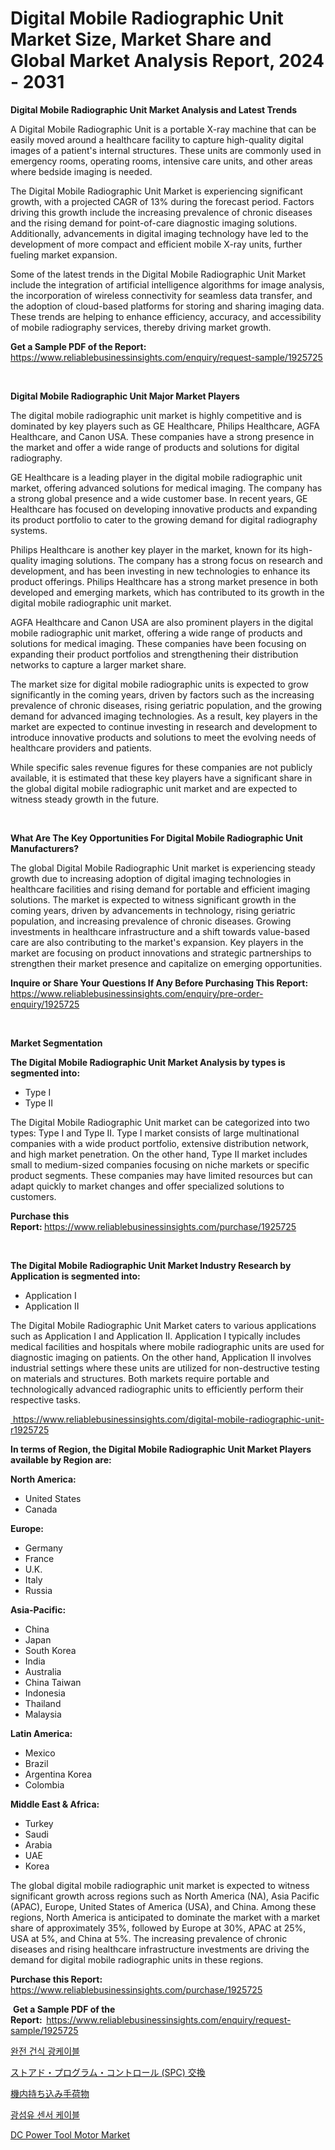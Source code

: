 <p><h1>Digital Mobile Radiographic Unit Market Size, Market Share and Global Market Analysis Report, 2024 - 2031</h1></p><p><strong>Digital Mobile Radiographic Unit Market Analysis and Latest Trends</strong></p>
<p><p>A Digital Mobile Radiographic Unit is a portable X-ray machine that can be easily moved around a healthcare facility to capture high-quality digital images of a patient's internal structures. These units are commonly used in emergency rooms, operating rooms, intensive care units, and other areas where bedside imaging is needed.</p><p>The Digital Mobile Radiographic Unit Market is experiencing significant growth, with a projected CAGR of 13% during the forecast period. Factors driving this growth include the increasing prevalence of chronic diseases and the rising demand for point-of-care diagnostic imaging solutions. Additionally, advancements in digital imaging technology have led to the development of more compact and efficient mobile X-ray units, further fueling market expansion.</p><p>Some of the latest trends in the Digital Mobile Radiographic Unit Market include the integration of artificial intelligence algorithms for image analysis, the incorporation of wireless connectivity for seamless data transfer, and the adoption of cloud-based platforms for storing and sharing imaging data. These trends are helping to enhance efficiency, accuracy, and accessibility of mobile radiography services, thereby driving market growth.</p></p>
<p><strong>Get a Sample PDF of the Report:&nbsp;</strong> <a href="https://www.reliablebusinessinsights.com/enquiry/request-sample/1925725">https://www.reliablebusinessinsights.com/enquiry/request-sample/1925725</a></p>
<p>&nbsp;</p>
<p><strong>Digital Mobile Radiographic Unit Major Market Players</strong></p>
<p><p>The digital mobile radiographic unit market is highly competitive and is dominated by key players such as GE Healthcare, Philips Healthcare, AGFA Healthcare, and Canon USA. These companies have a strong presence in the market and offer a wide range of products and solutions for digital radiography.</p><p>GE Healthcare is a leading player in the digital mobile radiographic unit market, offering advanced solutions for medical imaging. The company has a strong global presence and a wide customer base. In recent years, GE Healthcare has focused on developing innovative products and expanding its product portfolio to cater to the growing demand for digital radiography systems.</p><p>Philips Healthcare is another key player in the market, known for its high-quality imaging solutions. The company has a strong focus on research and development, and has been investing in new technologies to enhance its product offerings. Philips Healthcare has a strong market presence in both developed and emerging markets, which has contributed to its growth in the digital mobile radiographic unit market.</p><p>AGFA Healthcare and Canon USA are also prominent players in the digital mobile radiographic unit market, offering a wide range of products and solutions for medical imaging. These companies have been focusing on expanding their product portfolios and strengthening their distribution networks to capture a larger market share.</p><p>The market size for digital mobile radiographic units is expected to grow significantly in the coming years, driven by factors such as the increasing prevalence of chronic diseases, rising geriatric population, and the growing demand for advanced imaging technologies. As a result, key players in the market are expected to continue investing in research and development to introduce innovative products and solutions to meet the evolving needs of healthcare providers and patients.</p><p>While specific sales revenue figures for these companies are not publicly available, it is estimated that these key players have a significant share in the global digital mobile radiographic unit market and are expected to witness steady growth in the future.</p></p>
<p>&nbsp;</p>
<p><strong>What Are The Key Opportunities For Digital Mobile Radiographic Unit Manufacturers?</strong></p>
<p><p>The global Digital Mobile Radiographic Unit market is experiencing steady growth due to increasing adoption of digital imaging technologies in healthcare facilities and rising demand for portable and efficient imaging solutions. The market is expected to witness significant growth in the coming years, driven by advancements in technology, rising geriatric population, and increasing prevalence of chronic diseases. Growing investments in healthcare infrastructure and a shift towards value-based care are also contributing to the market's expansion. Key players in the market are focusing on product innovations and strategic partnerships to strengthen their market presence and capitalize on emerging opportunities.</p></p>
<p><strong>Inquire or Share Your Questions If Any Before Purchasing This Report:</strong> <a href="https://www.reliablebusinessinsights.com/enquiry/pre-order-enquiry/1925725">https://www.reliablebusinessinsights.com/enquiry/pre-order-enquiry/1925725</a></p>
<p>&nbsp;</p>
<p><strong>Market Segmentation</strong></p>
<p><strong>The Digital Mobile Radiographic Unit Market Analysis by types is segmented into:</strong></p>
<p><ul><li>Type I</li><li>Type II</li></ul></p>
<p><p>The Digital Mobile Radiographic Unit market can be categorized into two types: Type I and Type II. Type I market consists of large multinational companies with a wide product portfolio, extensive distribution network, and high market penetration. On the other hand, Type II market includes small to medium-sized companies focusing on niche markets or specific product segments. These companies may have limited resources but can adapt quickly to market changes and offer specialized solutions to customers.</p></p>
<p><strong>Purchase this Report:&nbsp;</strong><a href="https://www.reliablebusinessinsights.com/purchase/1925725">https://www.reliablebusinessinsights.com/purchase/1925725</a></p>
<p>&nbsp;</p>
<p><strong>The Digital Mobile Radiographic Unit Market Industry Research by Application is segmented into:</strong></p>
<p><ul><li>Application I</li><li>Application II</li></ul></p>
<p><p>The Digital Mobile Radiographic Unit Market caters to various applications such as Application I and Application II. Application I typically includes medical facilities and hospitals where mobile radiographic units are used for diagnostic imaging on patients. On the other hand, Application II involves industrial settings where these units are utilized for non-destructive testing on materials and structures. Both markets require portable and technologically advanced radiographic units to efficiently perform their respective tasks.</p></p>
<p><a href="https://www.reliablebusinessinsights.com/digital-mobile-radiographic-unit-r1925725">&nbsp;https://www.reliablebusinessinsights.com/digital-mobile-radiographic-unit-r1925725</a></p>
<p><strong>In terms of Region, the Digital Mobile Radiographic Unit Market Players available by Region are:</strong></p>
<p>
    <p> <strong> North America: </strong>
        <ul>
            <li>United States</li>
            <li>Canada</li>
        </ul>
        </p> 
    <p> <strong> Europe: </strong>
        <ul>
            <li>Germany</li>
            <li>France</li>
            <li>U.K.</li>
            <li>Italy</li>
            <li>Russia</li>
        </ul>
        </p> 
    <p> <strong> Asia-Pacific: </strong>
        <ul>
            <li>China</li>
            <li>Japan</li>
            <li>South Korea</li>
            <li>India</li>
            <li>Australia</li>
            <li>China Taiwan</li>
            <li>Indonesia</li>
            <li>Thailand</li>
            <li>Malaysia</li>
        </ul>
        </p> 
    <p> <strong> Latin America: </strong>
        <ul>
            <li>Mexico</li>
            <li>Brazil</li>
            <li>Argentina Korea</li>
            <li>Colombia</li>
        </ul>
        </p> 
    <p> <strong> Middle East & Africa: </strong>
        <ul>
            <li>Turkey</li>
            <li>Saudi</li>
            <li>Arabia</li>
            <li>UAE</li>
            <li>Korea</li>
        </ul>
    </p>
    </p>
<p><p>The global digital mobile radiographic unit market is expected to witness significant growth across regions such as North America (NA), Asia Pacific (APAC), Europe, United States of America (USA), and China. Among these regions, North America is anticipated to dominate the market with a market share of approximately 35%, followed by Europe at 30%, APAC at 25%, USA at 5%, and China at 5%. The increasing prevalence of chronic diseases and rising healthcare infrastructure investments are driving the demand for digital mobile radiographic units in these regions.</p></p>
<p><strong>Purchase this Report: </strong><a href="https://www.reliablebusinessinsights.com/purchase/1925725">https://www.reliablebusinessinsights.com/purchase/1925725</a></p>
<p>&nbsp;<strong>Get a Sample PDF of the Report:&nbsp;&nbsp;</strong><a href="https://www.reliablebusinessinsights.com/enquiry/request-sample/1925725">https://www.reliablebusinessinsights.com/enquiry/request-sample/1925725</a></p>
<p><strong></strong></p>
<p><p><a href="https://github.com/mithunmistry2258/Market-Research-Report-List-1/blob/main/9958805125035.md">완전 건식 광케이블</a></p><p><a href="https://github.com/EstaSprer20231/Market-Research-Report-List-2/blob/main/3792304115923.md">ストアド・プログラム・コントロール (SPC) 交換</a></p><p><a href="https://github.com/klon646/Market-Research-Report-List-1/blob/main/3120454115924.md">機内持ち込み手荷物</a></p><p><a href="https://github.com/DavidRobb19/Market-Research-Report-List-1/blob/main/4965834125034.md">광섬유 센서 케이블</a></p><p><a href="https://github.com/EveKerluke2023/Market-Research-Report-List-1/blob/main/dc-power-tool-motor-market.md">DC Power Tool Motor Market</a></p></p>